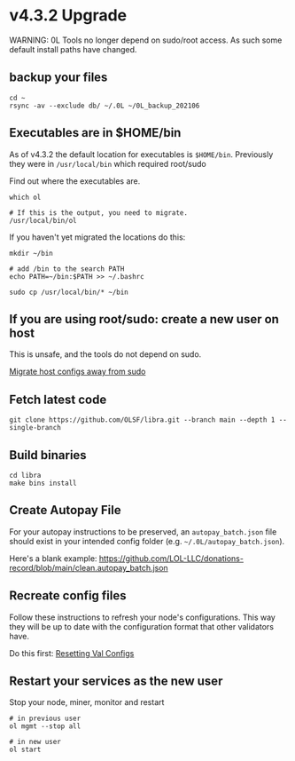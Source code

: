 # v4.3.2 Upgrade

WARNING: 0L Tools no longer depend on sudo/root access. As such some default install paths have changed. 

## backup your files

```
cd ~
rsync -av --exclude db/ ~/.0L ~/0L_backup_202106
```

## Executables are in $HOME/bin

As of v4.3.2 the default location for executables is `$HOME/bin`. Previously they were in `/usr/local/bin` which required root/sudo

Find out where the executables are.

```
which ol

# If this is the output, you need to migrate.
/usr/local/bin/ol
```

If you haven't yet migrated the locations do this:

```
mkdir ~/bin

# add /bin to the search PATH
echo PATH=~/bin:$PATH >> ~/.bashrc

sudo cp /usr/local/bin/* ~/bin
```

## If you are using root/sudo: create a new user on host

This is unsafe, and the tools do not depend on sudo.

[Migrate host configs away from sudo](ops_migrate_from_sudo.md)

## Fetch latest code

```
git clone https://github.com/OLSF/libra.git --branch main --depth 1 --single-branch
```

##  Build binaries
```
cd libra
make bins install
```

## Create Autopay File

For your autopay instructions to be preserved, an `autopay_batch.json` file should exist in your intended config folder (e.g. `~/.0L/autopay_batch.json`).

Here's a blank example: https://github.com/LOL-LLC/donations-record/blob/main/clean.autopay_batch.json

## Recreate config files

Follow these instructions to refresh your node's configurations. This way they will be up to date with the configuration format that other validators have.

Do this first: [Resetting Val Configs](resetting_val_configs.md)


## Restart your services as the new user

Stop your node, miner, monitor and restart

```
# in previous user
ol mgmt --stop all

# in new user
ol start
```
